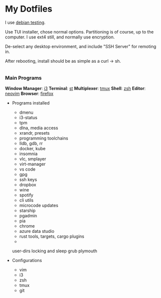 # My Dotfiles
I use [debian testing](https://www.debian.org/devel/debian-installer/).

Use TUI installer, chose normal options. Partitioning is of course, up to the computer.
I use ext4 still, and normally use encryption.

De-select any desktop environment, and include "SSH Server" for remoting in.

After rebooting, install should be as simple as a curl -> sh.

```
```

### Main Programs
**Window Manager**: [i3](https://i3wm.org)
**Terminal**: [st](https://st.suckless.org)
**Multiplexer**: [tmux](https://github.com/tmux/tmux)
**Shell**: [zsh](http://zsh.sourceforge.net)
**Editor**: [neovim](https://neovim.io)
**Browser**: [firefox](https://firefox.com)

- Programs installed
  - dmenu
  - i3-status
  - tpm
  - dlna, media access
  - xrandr, presets
  - programming toolchains
  - lldb, gdb, rr
  - docker, kube
  - insomnia
  - vlc, smplayer
  - virt-manager
  - vs code
  - gpg
  - ssh keys
  - dropbox
  - wine
  - spotify
  - cli utils
  - microcode updates
  - starship
  - pgadmin
  - pia
  - chrome
  - azure data studio
  - rust tools, targets, cargo plugins
  - 

    user-dirs
    locking and sleep
    grub
    plymouth

- Configurations
  - vim
  - i3
  - zsh
  - tmux
  - git
